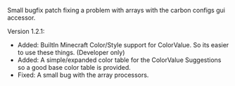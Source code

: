 Small bugfix patch fixing a problem with arrays with the carbon configs gui accessor.

Version 1.2.1:    
- Added: BuiltIn Minecraft Color/Style support for ColorValue. So its easier to use these things. (Developer only)
- Added: A simple/expanded color table for the ColorValue Suggestions so a good base color table is provided.
- Fixed: A small bug with the array processors.